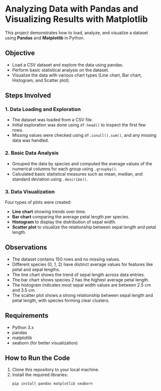 # Analyzing Data with Pandas and Visualizing Results with Matplotlib

This project demonstrates how to load, analyze, and visualize a dataset using **Pandas** and **Matplotlib** in Python.

## Objective
- Load a CSV dataset and explore the data using pandas.
- Perform basic statistical analysis on the dataset.
- Visualize the data with various chart types (Line chart, Bar chart, Histogram, and Scatter plot).

## Steps Involved

### 1. Data Loading and Exploration
- The dataset was loaded from a CSV file.
- Initial exploration was done using `df.head()` to inspect the first few rows.
- Missing values were checked using `df.isnull().sum()`, and any missing data was handled.

### 2. Basic Data Analysis
- Grouped the data by species and computed the average values of the numerical columns for each group using `.groupby()`.
- Calculated basic statistical measures such as mean, median, and standard deviation using `.describe()`.

### 3. Data Visualization
Four types of plots were created:
- **Line chart** showing trends over time.
- **Bar chart** comparing the average petal length per species.
- **Histogram** to display the distribution of sepal width.
- **Scatter plot** to visualize the relationship between sepal length and petal length.

## Observations
- The dataset contains 150 rows and no missing values.
- Different species (0, 1, 2) have distinct average values for features like petal and sepal lengths.
- The line chart shows the trend of sepal length across data entries.
- The bar chart shows species 2 has the highest average petal length.
- The histogram indicates most sepal width values are between 2.5 cm and 3.5 cm.
- The scatter plot shows a strong relationship between sepal length and petal length, with species forming clear clusters.

## Requirements
- Python 3.x
- pandas
- matplotlib
- seaborn (for better visualization)

## How to Run the Code
1. Clone this repository to your local machine.
2. Install the required libraries:
   ```bash
   pip install pandas matplotlib seaborn
